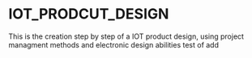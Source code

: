 # IOT_PRODCUT_DESIGN
This is the creation step by step of a IOT product design, using project managment methods and electronic design abilities 
test of add

